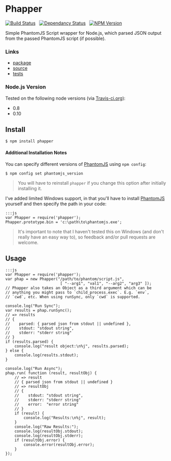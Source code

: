 # Phapper

[![Build Status](https://travis-ci.org/jmervine/phapper.png?branch=master)](https://travis-ci.org/jmervine/phapper) &nbsp; [![Dependancy Status](https://david-dm.org/jmervine/phapper.png)](https://david-dm.org/jmervine/phapper) &nbsp; [![NPM Version](https://badge.fury.io/js/phapper.png)](https://badge.fury.io/js/phapper)


Simple PhantomJS Script wrapper for Node.js, which parsed JSON output from the
passed PhantomJS script (if possible).

### Links

* [package](https://npmjs.org/package/phapper)
* [source](http://github.com/jmervine/phapper)
* [tests](https://travis-ci.org/jmervine/phapper)

### Node.js Version

Tested on the following node versions (via [Travis-ci.org](http://travis-ci.org)):

- 0.8
- 0.10


## Install

    $ npm install phapper

#### Additional Installation Notes

You can specify different versions of [PhantomJS](http://mervine.net/phantomjs) using `npm config`:

    $ npm config set phantomjs_version

> You will have to reinstall `phapper` if you change this option after initially installing it.

I've added limited Windows support, in that you'll have to install [PhantomJS](http://mervine.net/phantomjs) yourself and then specify the path in your code:

    :::js
    var Phapper = require('phapper');
    Phapper.prototype.bin = 'c:\path\to\phantomjs.exe';

> It's important to note that I haven't tested this on Windows (and don't really have an easy way to), so feedback and/or pull requests are welcome.


## Usage

    :::js
    var Phapper = require('phapper');
    var phap = new Phapper("/path/to/phantom/script.js",
                            [ "--arg1", "val1", "--arg2", "arg3" ]);
    // Phapper also takes an Object as a third argument which can be
    // anything you might pass to `child_process.exec`. E.g. `env`,
    // `cwd`, etc. When using runSync, only `cwd` is supported.

    console.log("Run Sync");
    var results = phap.runSync();
    // => results
    // {
    //    parsed: { parsed json from stdout || undefined },
    //    stdout: "stdout string",
    //    stderr: "stderr string"
    // }
    if (results.parsed) {
        console.log("result object:\n%j", results.parsed);
    } else {
        console.log(results.stdout);
    }

    console.log("Run Async");
    phap.run( function (result, resultObj) {
        // => result
        // { parsed json from stdout || undefined }
        // => resultObj
        // {
        //    stdout: "stdout string",
        //    stderr: "stderr string"
        //    error:  "error string"
        // }
        if (result) {
            console.log("Results:\n%j", result);
        }
        console.log("Raw Results:");
        console.log(resultObj.stdout);
        console.log(resultObj.stderr);
        if (resultObj.error) {
            console.error(resultObj.error);
        }
    });

